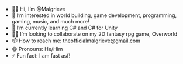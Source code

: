 - ✌🏾 Hi, I’m @Malgrieve
- 👀 I’m interested in world building, game development, programming, gaming, music, and much more!
- 🌱 I’m currently learning C# and C# for Unity
- 🤝🏾 I’m looking to collaborate on my 2D fantasy rpg game, Overworld
- 📫 How to reach me: theofficialmalgrieve@gmail.com
- 😄 Pronouns: He/Him
- ⚡ Fun fact: I am fast asf!

<!---
Malgrieve/Malgrieve is a ✨ special ✨ repository because its `README.md` (this file) appears on your GitHub profile.
You can click the Preview link to take a look at your changes.
--->
